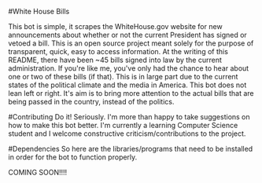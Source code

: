 #White House Bills

This bot is simple, it scrapes the WhiteHouse.gov website for new announcements about whether or not the current President has signed or vetoed a bill. This is an open source project meant solely for the purpose of transparent, quick, easy to access information. At the writing of this README, there have been ~45 bills signed into law by the current administration. If you're like me, you've only had the chance to hear about one or two of these bills (if that). This is in large part due to the current states of the political climate and the media in America. This bot does not lean left or right. It's aim is to bring more attention to the actual bills that are being passed in the country, instead of the politics.

#Contributing
Do it! Seriously. I'm more than happy to take suggestions on how to make this bot better. I'm currently a learning Computer Science student and I welcome constructive criticism/contributions to the project.

#Dependencies
So here are the libraries/programs that need to be installed in order for the bot to function properly.

COMING SOON!!!!
